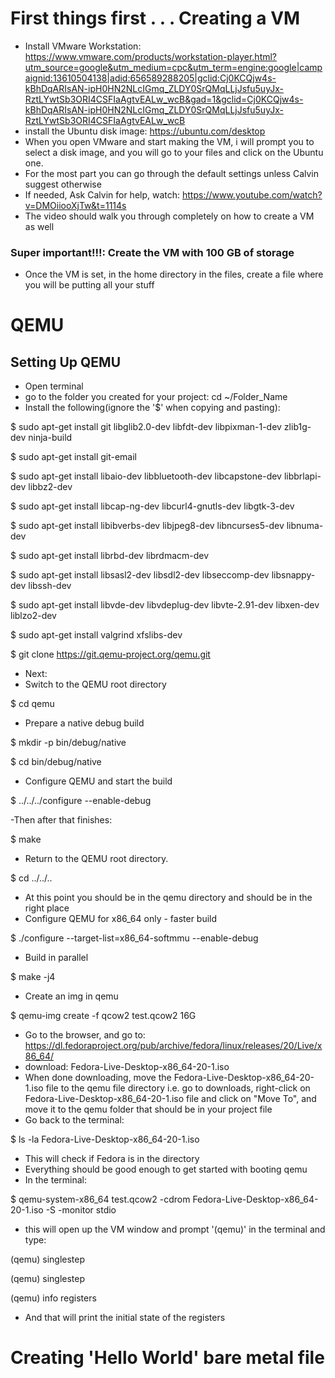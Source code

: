 # First things first . . . Creating a VM
- Install VMware Workstation: https://www.vmware.com/products/workstation-player.html?utm_source=google&utm_medium=cpc&utm_term=engine:google|campaignid:13610504138|adid:656589288205|gclid:Cj0KCQjw4s-kBhDqARIsAN-ipH0HN2NLcIGmq_ZLDY0SrQMqLLjJsfu5uyJx-RztLYwtSb3ORI4CSFIaAgtvEALw_wcB&gad=1&gclid=Cj0KCQjw4s-kBhDqARIsAN-ipH0HN2NLcIGmq_ZLDY0SrQMqLLjJsfu5uyJx-RztLYwtSb3ORI4CSFIaAgtvEALw_wcB
- install the Ubuntu disk image: https://ubuntu.com/desktop
- When you open VMware and start making the VM, i will prompt you to select a disk image, and you will go to your files and click on the Ubuntu one.
- For the most part you can go through the default settings unless Calvin suggest otherwise
- If needed, Ask Calvin for help, watch: https://www.youtube.com/watch?v=DMOiiooXjTw&t=1114s
- The video should walk you through completely on how to create a VM as well
### Super important!!!: Create the VM with 100 GB of storage
- Once the VM is set, in the home directory in the files, create a file where you will be putting all your stuff
 
# QEMU
## Setting Up QEMU

- Open terminal
- go to the folder you created for your project: cd ~/Folder_Name 
- Install the following(ignore the '$' when copying and pasting): 

$ sudo apt-get install git libglib2.0-dev libfdt-dev libpixman-1-dev zlib1g-dev ninja-build

$ sudo apt-get install git-email

$ sudo apt-get install libaio-dev libbluetooth-dev libcapstone-dev libbrlapi-dev libbz2-dev

$ sudo apt-get install libcap-ng-dev libcurl4-gnutls-dev libgtk-3-dev

$ sudo apt-get install libibverbs-dev libjpeg8-dev libncurses5-dev libnuma-dev

$ sudo apt-get install librbd-dev librdmacm-dev

$ sudo apt-get install libsasl2-dev libsdl2-dev libseccomp-dev libsnappy-dev libssh-dev

$ sudo apt-get install libvde-dev libvdeplug-dev libvte-2.91-dev libxen-dev liblzo2-dev

$ sudo apt-get install valgrind xfslibs-dev

$ git clone https://git.qemu-project.org/qemu.git

- Next: 
- Switch to the QEMU root directory

$ cd qemu

- Prepare a native debug build

$ mkdir -p bin/debug/native

$ cd bin/debug/native

- Configure QEMU and start the build

$ ../../../configure --enable-debug

-Then after that finishes: 

$ make

- Return to the QEMU root directory.

$ cd ../../..

- At this point you should be in the qemu directory and should be in the right place
- Configure QEMU for x86_64 only - faster build

$ ./configure --target-list=x86_64-softmmu --enable-debug

- Build in parallel 

$ make -j4

- Create an img in qemu

$ qemu-img create -f qcow2 test.qcow2 16G

- Go to the browser, and go to: https://dl.fedoraproject.org/pub/archive/fedora/linux/releases/20/Live/x86_64/
- download: Fedora-Live-Desktop-x86_64-20-1.iso
- When done downloading, move the Fedora-Live-Desktop-x86_64-20-1.iso file to the qemu file directory i.e. go to downloads, right-click on Fedora-Live-Desktop-x86_64-20-1.iso file and click on "Move To", and move it to the qemu folder that should be in your project file
-  Go back to the terminal: 

$ ls -la Fedora-Live-Desktop-x86_64-20-1.iso

-  This will check if Fedora is in the directory
-  Everything should be good enough to get started with booting qemu
-  In the terminal: 

$ qemu-system-x86_64 test.qcow2 -cdrom Fedora-Live-Desktop-x86_64-20-1.iso -S -monitor stdio

-  this will open up the VM window and prompt '(qemu)' in the terminal and type:

(qemu) singlestep

(qemu) singlestep

(qemu) info registers

- And that will print the initial state of the registers
# Creating 'Hello World' bare metal file 
